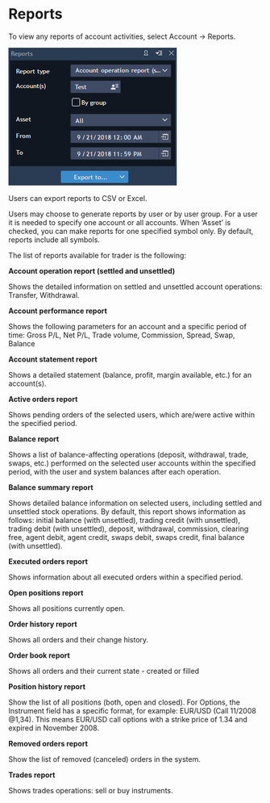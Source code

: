 # Reports

To view any reports of account activities, select Account -&gt; Reports.

![](../../.gitbook/assets/report.png)


Users can export reports to CSV or Excel.

Users may choose to generate reports by user or by user group. For a user it is needed to specify one account or all accounts. When ‘Asset’ is checked, you can make reports for one specified symbol only. By default, reports include all symbols.


The list of reports available for trader is the following:

**Account operation report \(settled and unsettled\)**

Shows the detailed information on settled and unsettled account operations: Transfer, Withdrawal.


**Account performance report** 


Shows the following parameters for an account and a specific period of time: Gross P/L, Net P/L, Trade volume, Commission, Spread, Swap, Balance

**Account statement report**

Shows a detailed statement \(balance, profit, margin available, etc.\) for an account\(s\).

**Active orders report**

Shows pending orders of the selected users, which are/were active within the specified period.

**Balance report**

Shows a list of balance-affecting operations \(deposit, withdrawal, trade, swaps, etc.\) performed on the selected user accounts within the specified period, with the user and system balances after each operation.

**Balance summary report**

Shows detailed balance information on selected users, including settled and unsettled stock operations. By default, this report shows information as follows: initial balance \(with unsettled\), trading credit \(with unsettled\), trading debit \(with unsettled\), deposit, withdrawal, commission, clearing free, agent debit, agent credit, swaps debit, swaps credit, final balance \(with unsettled\).

**Executed orders report**

Shows information about all executed orders within a specified period.

**Open positions report**

Shows all positions currently open.

**Order history report**

Shows all orders and their change history.

**Order book report**

Shows all orders and their current state - created or filled

**Position history report**

Show the list of all positions \(both, open and closed\). For Options, the Instrument field has a specific format, for example: EUR/USD \(Call 11/2008 @1,34\). This means EUR/USD call options with a strike price of 1.34 and expired in November 2008.

**Removed orders report**

Show the list of removed \(canceled\) orders in the system.

**Trades report**

Shows trades operations: sell or buy instruments.


